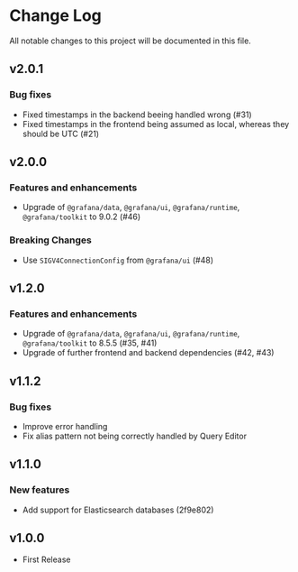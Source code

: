 # Change Log

All notable changes to this project will be documented in this file.

## v2.0.1
### Bug fixes
- Fixed timestamps in the backend beeing handled wrong (#31)
- Fixed timestamps in the frontend being assumed as local, whereas they should be UTC (#21)

## v2.0.0
### Features and enhancements
- Upgrade of `@grafana/data`, `@grafana/ui`, `@grafana/runtime`, `@grafana/toolkit` to 9.0.2 (#46)

### Breaking Changes
- Use `SIGV4ConnectionConfig` from `@grafana/ui` (#48)


## v1.2.0
### Features and enhancements
- Upgrade of `@grafana/data`, `@grafana/ui`, `@grafana/runtime`, `@grafana/toolkit` to 8.5.5 (#35, #41)
- Upgrade of further frontend and backend dependencies (#42, #43)

## v1.1.2
### Bug fixes
- Improve error handling
- Fix alias pattern not being correctly handled by Query Editor

## v1.1.0

### New features

- Add support for Elasticsearch databases (2f9e802)

## v1.0.0

- First Release
